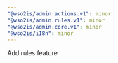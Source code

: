 ```yaml
---
"@wso2is/admin.actions.v1": minor
"@wso2is/admin.rules.v1": minor
"@wso2is/admin.core.v1": minor
"@wso2is/i18n": minor
---
```


Add rules feature
